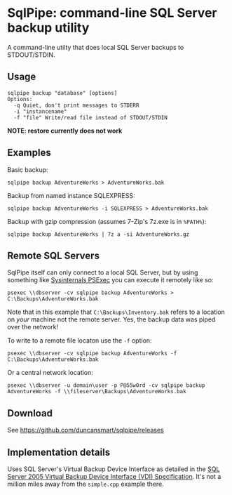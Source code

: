 # SqlPipe: command-line SQL Server backup utility #

A command-line utilty that does local SQL Server backups to STDOUT/STDIN. 

## Usage ##

    sqlpipe backup "database" [options]
    Options:
      -q Quiet, don't print messages to STDERR
      -i "instancename"
      -f "file" Write/read file instead of STDOUT/STDIN

**NOTE: restore currently does not work**

## Examples ##

Basic backup:

    sqlpipe backup AdventureWorks > AdventureWorks.bak

Backup from named instance SQLEXPRESS:

    sqlpipe backup AdventureWorks -i SQLEXPRESS > AdventureWorks.bak

Backup with gzip compression (assumes 7-Zip's 7z.exe is in `%PATH%`):

    sqlpipe backup AdventureWorks | 7z a -si AdventureWorks.gz

## Remote SQL Servers ##

SqlPipe itself can only connect to a local SQL Server, but by using something like [Sysinternals PSExec](http://technet.microsoft.com/en-us/sysinternals/bb897553) you can execute it remotely like so:

    psexec \\dbserver -cv sqlpipe backup AdventureWorks > C:\Backups\AdventureWorks.bak
    
Note that in this example that `C:\Backups\Inventory.bak` refers to a location on *your* machine not the remote server. Yes, the backup data was piped over the network! 

To write to a remote file locaton use the `-f` option:

    psexec \\dbserver -cv sqlpipe backup AdventureWorks -f C:\Backups\AdventureWorks.bak

Or a central network location:

    psexec \\dbserver -u domain\user -p P@55w0rd -cv sqlpipe backup AdventureWorks -f \\fileserver\Backups\AdventureWorks.bak

## Download ##

See https://github.com/duncansmart/sqlpipe/releases

## Implementation details ##

Uses SQL Server's Virtual Backup Device Interface as detailed in the [SQL Server 2005 Virtual Backup Device Interface (VDI) Specification](http://www.microsoft.com/downloads/en/details.aspx?familyid=416f8a51-65a3-4e8e-a4c8-adfe15e850fc). It's not a million miles away from the `simple.cpp` example there.
